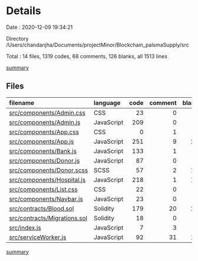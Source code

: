 # Details

Date : 2020-12-09 19:34:21

Directory /Users/chandanjha/Documents/projectMinor/Blockchain_palsmaSupply/src

Total : 14 files,  1319 codes, 68 comments, 126 blanks, all 1513 lines

[summary](results.md)

## Files
| filename | language | code | comment | blank | total |
| :--- | :--- | ---: | ---: | ---: | ---: |
| [src/components/Admin.css](/src/components/Admin.css) | CSS | 23 | 0 | 5 | 28 |
| [src/components/Admin.js](/src/components/Admin.js) | JavaScript | 209 | 0 | 7 | 216 |
| [src/components/App.css](/src/components/App.css) | CSS | 0 | 1 | 1 | 2 |
| [src/components/App.js](/src/components/App.js) | JavaScript | 251 | 9 | 22 | 282 |
| [src/components/Bank.js](/src/components/Bank.js) | JavaScript | 133 | 1 | 5 | 139 |
| [src/components/Donor.js](/src/components/Donor.js) | JavaScript | 87 | 0 | 8 | 95 |
| [src/components/Donor.scss](/src/components/Donor.scss) | SCSS | 57 | 2 | 14 | 73 |
| [src/components/Hospital.js](/src/components/Hospital.js) | JavaScript | 218 | 1 | 11 | 230 |
| [src/components/List.css](/src/components/List.css) | CSS | 22 | 0 | 3 | 25 |
| [src/components/Navbar.js](/src/components/Navbar.js) | JavaScript | 23 | 0 | 5 | 28 |
| [src/contracts/Blood.sol](/src/contracts/Blood.sol) | Solidity | 179 | 20 | 23 | 222 |
| [src/contracts/Migrations.sol](/src/contracts/Migrations.sol) | Solidity | 18 | 0 | 6 | 24 |
| [src/index.js](/src/index.js) | JavaScript | 7 | 3 | 3 | 13 |
| [src/serviceWorker.js](/src/serviceWorker.js) | JavaScript | 92 | 31 | 13 | 136 |

[summary](results.md)